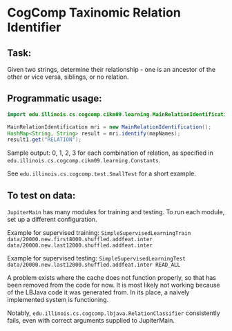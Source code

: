 # CogComp Taxinomic Relation Identifier

## Task:

Given two strings, determine their relationship - one is an ancestor of the other or vice versa, siblings, or no relation.

## Programmatic usage: 

```java 
import edu.illinois.cs.cogcomp.cikm09.learning.MainRelationIdentification;

MainRelationIdentification mri = new MainRelationIdentification();
HashMap<String, String> result = mri.identify(mapNames);
result1.get("RELATION");

```

Sample output: 0, 1, 2, 3 for each combination of relation, as specified in `edu.illinois.cs.cogcomp.cikm09.learning.Constants`. 

See `edu.illinois.cs.cogcomp.test.SmallTest` for a short example. 

## To test on data:

`JupiterMain` has many modules for training and testing. To run each module, set up a different configuration.

Example for supervised training: `SimpleSupervisedLearningTrain data/20000.new.first8000.shuffled.addfeat.inter data/20000.new.last12000.shuffled.addfeat.inter`

Example for supervised testing: `SimpleSupervisedLearningTest data/20000.new.last12000.shuffled.addfeat.inter READ_ALL`

A problem exists where the cache does not function properly, so that has been removed from the code for now. It is most likely not working because of the LBJava code it was generated from. In its place, a naively implemented system is functioning.

Notably, `edu.illinois.cs.cogcomp.lbjava.RelationClassifier` consistently fails, even with correct arguments supplied to JupiterMain.
